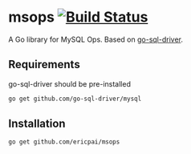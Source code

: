# msops [![Build Status](https://travis-ci.org/EricPai/msops.svg?branch=master)](https://travis-ci.org/EricPai/msops)
A Go library for MySQL Ops. Based on [go-sql-driver](https://github.com/go-sql-driver/mysql).

## Requirements
go-sql-driver should be pre-installed
```bash
go get github.com/go-sql-driver/mysql
```

## Installation
```bash
go get github.com/ericpai/msops
```
